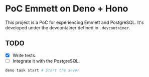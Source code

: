 # PoC Emmett on Deno + Hono

This project is a PoC for experiencing Emmett and PostgreSQL. It's developed under the devcontainer defined in
`.devcontainer`.

## TODO

- [x] Write tests.
- [ ] Integrate it with the PostgreSQL.

```sh
deno task start # Start the sever
```
